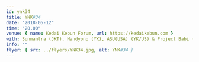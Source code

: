```yaml
---
id: ynk34
title: YNK#34
date: "2018-05-12"
time: "20.00"
venue: { name: Kedai Kebun Forum, url: https://kedaikebun.com }
with: Sunmantra (JKT), Handyono (YK), ASU(USA) (YK/US) & Project Babi (YK)
info: ""
flyer: { src: ../flyers/YNK34.jpg, alt: YNK#34 }
---
```

